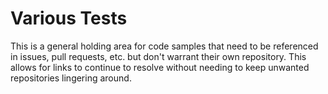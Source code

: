 # Various Tests

This is a general holding area for code samples that need to be referenced in issues, pull requests, etc. but don't warrant their own repository.  This allows for links to continue to resolve without needing to keep unwanted repositories lingering around.

